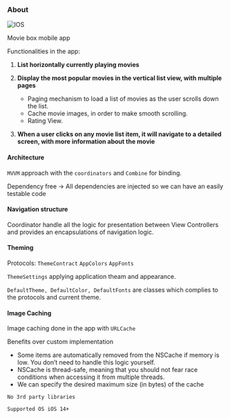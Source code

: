 
### About
![IOS](https://img.shields.io/badge/iOS-000000?style=for-the-badge&logo=ios&logoColor=white)

Movie box mobile app

Functionalities in the app:

1. **List horizontally currently playing movies**

2. **Display the most popular movies in the vertical list view, with multiple pages**
	* Paging mechanism to load a list of movies as the user scrolls down the list.
	* Cache movie images, in order to make smooth scrolling.
	* Rating View.

3. **When a user clicks on any movie list item, it will navigate to a detailed screen, with more information about the movie**

#### Architecture
`MVVM` approach with the `coordinators` and `Combine` for binding.

Dependency free -> All dependencies are injected so we can have an easily testable code

#### Navigation structure
Coordinator handle all the logic for presentation between View Controllers and provides an encapsulations of navigation logic.

#### Theming

Protocols:
`ThemeContract`
`AppColors`
`AppFonts`

`ThemeSettings` applying application theam and appearance.

`DefaultTheme, DefaultColor, DefaultFonts` are classes which complies to the protocols and current theme.

#### Image Caching

Image caching done in the app with `URLCache`

Benefits over custom implementation
- Some items are automatically removed from the NSCache if memory is low. You don’t need to handle this logic yourself.
- NSCache is thread-safe, meaning that you should not fear race conditions when accessing it from multiple threads.
- We can specify the desired maximum size (in bytes) of the cache


`No 3rd party libraries`

`Supported OS iOS 14+`
